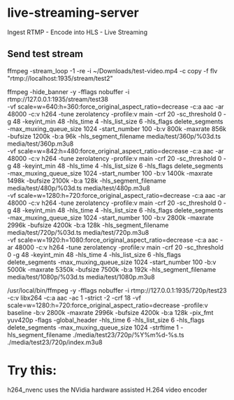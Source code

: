 # live-streaming-server
Ingest RTMP - Encode into HLS - Live Streaming

## Send test stream
ffmpeg -stream_loop -1 -re -i ~/Downloads/test-video.mp4 -c copy -f flv "rtmp://localhost:1935/stream/test2"

ffmpeg -hide_banner -y -fflags nobuffer -i rtmp://127.0.0.1:1935/stream/test38 \
  -vf scale=w=640:h=360:force_original_aspect_ratio=decrease -c:a aac -ar 48000 -c:v h264 -tune zerolatency -profile:v main -crf 20 -sc_threshold 0 -g 48 -keyint_min 48 -hls_time 4 -hls_list_size 6 -hls_flags delete_segments -max_muxing_queue_size 1024 -start_number 100 -b:v 800k -maxrate 856k -bufsize 1200k -b:a 96k -hls_segment_filename media/test/360p/%03d.ts media/test/360p.m3u8 \
  -vf scale=w=842:h=480:force_original_aspect_ratio=decrease -c:a aac -ar 48000 -c:v h264 -tune zerolatency -profile:v main -crf 20 -sc_threshold 0 -g 48 -keyint_min 48 -hls_time 4 -hls_list_size 6 -hls_flags delete_segments -max_muxing_queue_size 1024 -start_number 100 -b:v 1400k -maxrate 1498k -bufsize 2100k -b:a 128k -hls_segment_filename media/test/480p/%03d.ts media/test/480p.m3u8 \
  -vf scale=w=1280:h=720:force_original_aspect_ratio=decrease -c:a aac -ar 48000 -c:v h264 -tune zerolatency -profile:v main -crf 20 -sc_threshold 0 -g 48 -keyint_min 48 -hls_time 4 -hls_list_size 6 -hls_flags delete_segments -max_muxing_queue_size 1024 -start_number 100 -b:v 2800k -maxrate 2996k -bufsize 4200k -b:a 128k -hls_segment_filename media/test/720p/%03d.ts media/test/720p.m3u8 \
  -vf scale=w=1920:h=1080:force_original_aspect_ratio=decrease -c:a aac -ar 48000 -c:v h264 -tune zerolatency -profile:v main -crf 20 -sc_threshold 0 -g 48 -keyint_min 48 -hls_time 4 -hls_list_size 6 -hls_flags delete_segments -max_muxing_queue_size 1024 -start_number 100 -b:v 5000k -maxrate 5350k -bufsize 7500k -b:a 192k -hls_segment_filename media/test/1080p/%03d.ts media/test/1080p.m3u8


/usr/local/bin/ffmpeg -y -fflags nobuffer -i rtmp://127.0.0.1:1935/720p/test23 -c:v libx264 -c:a aac -ac 1 -strict -2 -crf 18 -vf scale=w=1280:h=720:force_original_aspect_ratio=decrease -profile:v baseline -b:v 2800k -maxrate 2996k -bufsize 4200k -b:a 128k -pix_fmt yuv420p -flags -global_header -hls_time 6 -hls_list_size 6 -hls_flags delete_segments -max_muxing_queue_size 1024 -strftime 1 -hls_segment_filename ./media/test23/720p/%Y%m%d-%s.ts ./media/test23/720p/index.m3u8



# Try this:
h264_nvenc uses the NVidia hardware assisted H.264 video encoder